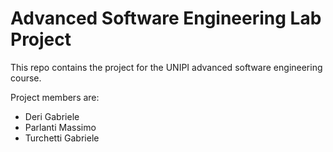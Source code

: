 # Advanced Software Engineering Lab Project

This repo contains the project for the UNIPI advanced software engineering course.

Project members are:
- Deri Gabriele
- Parlanti Massimo
- Turchetti Gabriele
